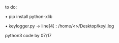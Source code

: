 to do:

  • pip install python-xlib

  • keylogger.py -> line[4] : /home/<<username>>/Desktop/keyl.log

python3 code by 07/17
